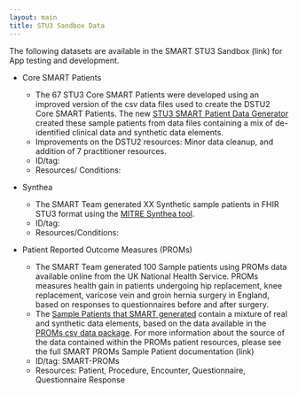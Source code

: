 ```yaml
---
layout: main
title: STU3 Sandbox Data
---
```


The following datasets are available in the SMART STU3 Sandbox (link) for App testing and development.

* Core SMART Patients 
  * The 67 STU3 Core SMART Patients were developed using an improved version of the csv data files used to create the DSTU2 Core SMART Patients. The new [STU3 SMART Patient Data Generator](https://github.com/smart-on-fhir/sample-patients-stu3) created these sample patients from data files containing a mix of de-identified clinical data and synthetic data elements.
  * Improvements on the DSTU2 resources: Minor data cleanup, and addition of 7 practitioner resources.  
  * ID/tag:
  * Resources/ Conditions:
 
* Synthea
  * The SMART Team generated XX Synthetic sample patients in FHIR STU3 format using the [MITRE Synthea tool](https://github.com/synthetichealth/synthea/wiki). 
  * ID/tag:
  * Resources/Conditions:
 
* Patient Reported Outcome Measures (PROMs)
  * The SMART Team generated 100 Sample patients using PROMs data available online from the UK National Health Service. PROMs measures health gain in patients undergoing hip replacement, knee replacement, varicose vein and groin hernia surgery in England, based on responses to questionnaires before and after surgery.
  * The [Sample Patients that SMART generated](https://github.com/smart-on-fhir/sample-patients-prom) contain a mixture of real and synthetic data elements, based on the data available in the [PROMs csv data package](http://content.digital.nhs.uk/catalogue/PUB23908). For more information about the source of the data contained within the PROMs patient resources, please see the full SMART PROMs Sample Patient documentation (link)  
  * ID/tag: SMART-PROMs
  * Resources: Patient, Procedure, Encounter, Questionnaire, Questionnaire Response
